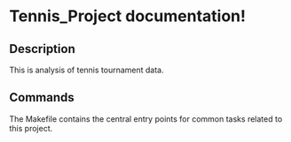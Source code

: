 # Tennis_Project documentation!

## Description

This is analysis of tennis tournament data.

## Commands

The Makefile contains the central entry points for common tasks related to this project.

